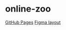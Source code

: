 # online-zoo
[GitHub Pages](https://ElenaMakarchuk.github.io/online-zoo/)
[Figma layout](https://www.figma.com/file/74wXlorl9mZQP0uhqDg83j/Online-Zoo/)

